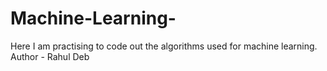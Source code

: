 # Machine-Learning-
Here I am practising to code out the algorithms used for machine learning.
<br>
Author - Rahul Deb
